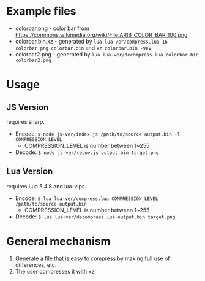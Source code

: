 # Example files

- colorbar.png - color bar from https://commons.wikimedia.org/wiki/File:ARIB_COLOR_BAR_100.png
- colorbar.bin.xz - generated by `lua lua-ver/compress.lua 16 colorbar.png colorbar.bin` and `xz colorbar.bin -9ev`
- colorbar2.png - generated by `lua lua-ver/decompress.lua colorbar.bin colorbar2.png`
<!-- ./lua-ver/compress.lua 16 colorbar.png - | tee colorbar.bin | ./lua-ver/decompress.lua - colorbar2.png && xz colorbar.bin -9efv -->

# Usage
## JS Version
requires sharp.
- Encode: `$ node js-ver/index.js /path/to/source output.bin -l COMPRESSION_LEVEL`
  - COMPRESSION_LEVEL is number between 1~255
- Decode: `$ node js-ver/recov.js output.bin target.png`
## Lua Version
requires Lua 5.4.8 and lua-vips.
- Encode: `$ lua lua-ver/compress.lua COMPRESSION_LEVEL /path/to/source output.bin`
  - COMPRESSION_LEVEL is number between 1~255
- Decode: `$ lua lua-ver/decompress.lua output.bin target.png`

# General mechanism

1. Generate a file that is easy to compress by making full use of differences, etc.
2. The user compresses it with xz
